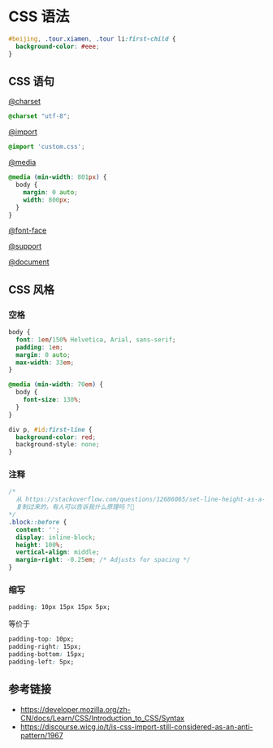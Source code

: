 # CSS 语法

```css
#beijing, .tour.xiamen, .tour li:first-child {
  background-color: #eee;
}
```

## CSS 语句
[@charset](https://developer.mozilla.org/zh-CN/docs/Web/CSS/@charset)
```css
@charset "utf-8";
```

[@import](https://developer.mozilla.org/zh-CN/docs/Web/CSS/@import)
```css
@import 'custom.css';
```
[@media](https://developer.mozilla.org/zh-CN/docs/Web/CSS/@media)
```css
@media (min-width: 801px) {
  body {
    margin: 0 auto;
    width: 800px;
  }
}
```
[@font-face](https://developer.mozilla.org/zh-CN/docs/Web/CSS/@font-face)

[@support](https://developer.mozilla.org/zh-CN/docs/Web/CSS/@supports)

[@document](https://developer.mozilla.org/zh-CN/docs/Web/CSS/@document)

## CSS 风格
### 空格
```css
body {
  font: 1em/150% Helvetica, Arial, sans-serif;
  padding: 1em;
  margin: 0 auto;
  max-width: 33em;
}

@media (min-width: 70em) {
  body {
    font-size: 130%;
  }
}

div p, #id:first-line {
  background-color: red;
  background-style: none;
}
```

### 注释
```css
/* 
  从 https://stackoverflow.com/questions/12686065/set-line-height-as-a-percentage-relative-to-the-parent-element
  复制过来的，有人可以告诉我什么原理吗？🤔
*/
.block::before {
  content: '';
  display: inline-block;
  height: 100%;
  vertical-align: middle;
  margin-right: -0.25em; /* Adjusts for spacing */
}
```
### 缩写
```css
padding: 10px 15px 15px 5px;
```
等价于
```css
padding-top: 10px;
padding-right: 15px;
padding-bottom: 15px;
padding-left: 5px;
```

## 参考链接
* https://developer.mozilla.org/zh-CN/docs/Learn/CSS/Introduction_to_CSS/Syntax
* https://discourse.wicg.io/t/is-css-import-still-considered-as-an-anti-pattern/1967
